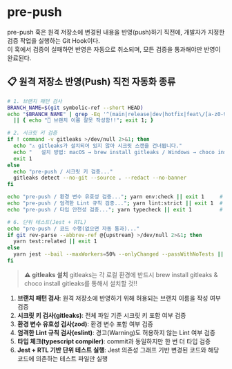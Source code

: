 # pre-push

pre-push 훅은 원격 저장소에 변경된 내용을 반영(push)하기 직전에, 개발자가 지정한 검증 작업을 실행하는 Git Hook이다. <br />
이 훅에서 검증이 실패하면 반영은 자동으로 취소되며, 모든 검증을 통과해야만 반영이 완료된다.

## 📋 원격 저장소 반영(Push) 직전 자동화 종류
```bash
# 1. 브랜치 패턴 검사
BRANCH_NAME=$(git symbolic-ref --short HEAD)
echo "$BRANCH_NAME" | grep -Eq '^(main|release|dev|hotfix|feat\/[a-z0-9._-]+|fix\/[a-z0-9._-]+|refactor\/[a-z0-9._-]+|test\/[a-z0-9._-]+|docs\/[a-z0-9._-]+|chore\/[a-z0-9._-]+)$' \
  || { echo "🚫 브랜치 이름 잘못 작성함!!"; exit 1; }

# 2. 시크릿 키 검증
if ! command -v gitleaks >/dev/null 2>&1; then
  echo "⚠️ gitleaks가 설치되어 있지 않아 시크릿 스캔을 건너뜁니다."
  echo "   설치 방법: macOS → brew install gitleaks / Windows → choco install gitleaks"
  exit 1
else
  echo "pre-push / 시크릿 키 검증..."
  gitleaks detect --no-git --source . --redact --no-banner
fi

echo "pre-push / 환경 변수 유효성 검증..."; yarn env:check || exit 1     # 3. 환경 변수 유효성 검증
echo "pre-push / 엄격한 Lint 규칙 검증..."; yarn lint:strict || exit 1  # 4. 코드 스타일 규칙 검증
echo "pre-push / 타입 안전성 검증..."; yarn typecheck || exit 1         # 5. 타입 안전성 검증

# 6. 단위 테스트(Jest + RTL)
echo "pre-push / 코드 수행(없으면 자동 통과)..."
if git rev-parse --abbrev-ref @{upstream} >/dev/null 2>&1; then
  yarn test:related || exit 1
else
  yarn jest --bail --maxWorkers=50% --onlyChanged --passWithNoTests || exit 1
fi
```

> **⚠️ gitleaks 설치**
> gitleaks는 각 로컬 환경에 반드시 brew install gitleaks & choco install gitleaks를 통해서 설치할 것!!

1. **브랜치 패턴 검사**: 원격 저장소에 반영하기 위해 허용되는 브랜치 이름을 작성 여부 검증
1. **시크릿 키 검사(gitleaks)**: 전체 파일 기준 시크릿 키 포함 여부 검증
1. **환경 변수 유효성 검사(zod)**: 환경 변수 포함 여부 검증
1. **엄격한 Lint 규칙 검사(eslint)**: 경고(Warning)도 허용하지 않는 Lint 여부 검증
1. **타입 체크(typescript compiler)**: commit과 동일하지만 한 번 더 타입 검증
1. **Jest + RTL 기반 단위 테스트 실행**: Jest 의존성 그래프 기반 변경된 코드와 해당 코드에 의존하는 테스트 파일만 실행